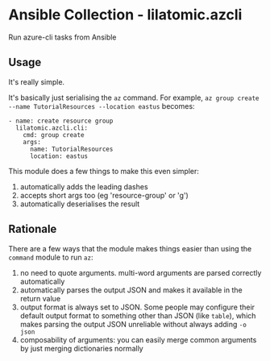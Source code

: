 # Ansible Collection - lilatomic.azcli

Run azure-cli tasks from Ansible

## Usage

It's really simple.

It's basically just serialising the `az` command. For example, `az group create --name TutorialResources --location eastus` becomes:

```yaml+jinja2
- name: create resource group
  lilatomic.azcli.cli:
    cmd: group create
    args:
      name: TutorialResources
      location: eastus
```

This module does a few things to make this even simpler:
1. automatically adds the leading dashes
2. accepts short args too (eg 'resource-group' or 'g')
3. automatically deserialises the result

## Rationale

There are a few ways that the module makes things easier than using the `command` module to run `az`:
1. no need to quote arguments. multi-word arguments are parsed correctly automatically
2. automatically parses the output JSON and makes it available in the return value
3. output format is always set to JSON. Some people may configure their default output format to something other than JSON (like `table`), which makes parsing the output JSON unreliable without always adding `-o json`
4. composability of arguments: you can easily merge common arguments by just merging dictionaries normally
